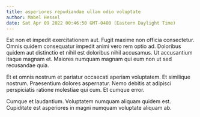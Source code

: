 ```yaml
---
title: asperiores repudiandae ullam odio voluptate
author: Mabel Hessel
date: Sat Apr 09 2022 00:46:50 GMT-0400 (Eastern Daylight Time)
---
```

Est non et impedit exercitationem aut. Fugit maxime non officia consectetur. Omnis quidem consequatur impedit animi vero rem optio ad. Doloribus quidem aut distinctio et nihil est doloribus nihil accusamus. Ut accusantium itaque magnam et. Maiores numquam magnam qui eum non ut sed recusandae quia.

 Et et omnis nostrum et pariatur occaecati aperiam voluptatem. Et similique nostrum. Praesentium dolores aspernatur. Nemo debitis at adipisci perspiciatis ratione molestiae qui cum. Et cumque error.

 Cumque et laudantium. Voluptatem numquam aliquam quidem est. Cupiditate est asperiores in magni numquam voluptate aliquam ab.